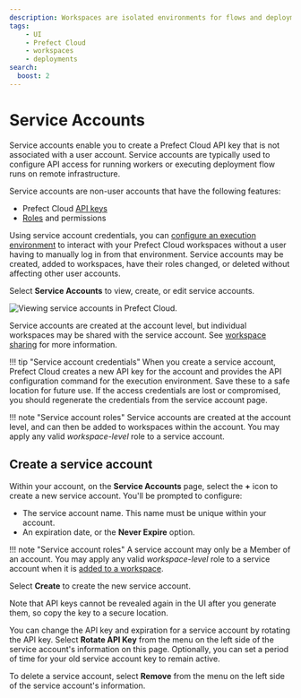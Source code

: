 ```yaml
---
description: Workspaces are isolated environments for flows and deployments within Prefect Cloud.
tags:
    - UI
    - Prefect Cloud
    - workspaces
    - deployments
search:
  boost: 2
---
```


# Service Accounts <span class="badge cloud"></span>  <span class="badge pro"> </span> <span class="badge enterprise"></span>

Service accounts enable you to create a Prefect Cloud API key that is not associated with a user account.
Service accounts are typically used to configure API access for running workers or executing deployment flow runs on remote infrastructure.

Service accounts are non-user accounts that have the following features:

- Prefect Cloud [API keys](/cloud/users/api-keys/)
- [Roles](/cloud/users/roles/) and permissions

Using service account credentials, you can [configure an execution environment](/cloud/connecting/#configure-a-local-execution-environment) to interact with your Prefect Cloud workspaces without a user having to manually log in from that environment.
Service accounts may be created, added to workspaces, have their roles changed, or deleted without affecting other user accounts.

Select **Service Accounts** to view, create, or edit service accounts.

![Viewing service accounts in Prefect Cloud.](/img/ui/service-accounts.png)

Service accounts are created at the account level, but individual workspaces may be shared with the service account.
See [workspace sharing](/cloud/workspaces/#workspace-sharing) for more information.

!!! tip "Service account credentials"
    When you create a service account, Prefect Cloud creates a new API key for the account and provides the API configuration command for the execution environment.
    Save these to a safe location for future use.
    If the access credentials are lost or compromised, you should regenerate the credentials from the service account page.

!!! note "Service account roles"
    Service accounts are created at the account level, and can then be added to workspaces within the account.
    You may apply any valid _workspace-level_ role to a service account.

## Create a service account

Within your account, on the **Service Accounts** page, select the **+** icon to create a new service account. You'll be prompted to configure:

- The service account name. This name must be unique within your account.
- An expiration date, or the **Never Expire** option.

!!! note "Service account roles"
    A service account may only be a Member of an account.
    You may apply any valid _workspace-level_ role to a service account when it is [added to a workspace](/cloud/workspaces/#workspace-sharing).

Select **Create** to create the new service account.

Note that API keys cannot be revealed again in the UI after you generate them, so copy the key to a secure location.

You can change the API key and expiration for a service account by rotating the API key.
Select **Rotate API Key** from the menu on the left side of the service account's information on this page. Optionally, you can set a period of time for your old service account key to remain active.

To delete a service account, select **Remove** from the menu on the left side of the service account's information.
